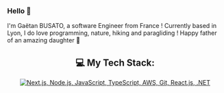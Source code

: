 ### Hello 👋

I'm Gaëtan BUSATO, a software Engineer from France ! Currently based in Lyon, I do love programming, nature, hiking and paragliding ! Happy father of an amazing daughter 🥰

<div align="center">
  
## 💻 My Tech Stack:

[![Next.js, Node.js, JavaScript, TypeScript, AWS, Git, React.js, .NET](https://skillicons.dev/icons?i=next,svelte,nodejs,js,ts,aws,gcp,solidity)](https://skillicons.dev)

</div>


<!--
**gBusato/gBusato** is a ✨ _special_ ✨ repository because its `README.md` (this file) appears on your GitHub profile.

Here are some ideas to get you started:

- 🔭 I’m currently working on ...
- 🌱 I’m currently learning ...
- 👯 I’m looking to collaborate on ...
- 🤔 I’m looking for help with ...
- 💬 Ask me about ...
- 📫 How to reach me: ...
- 😄 Pronouns: ...
- ⚡ Fun fact: ...
-->
